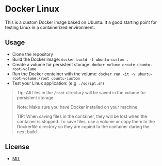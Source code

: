 # Docker Linux

This is a custom Docker image based on Ubuntu. It a good starting point for testing Linux in a containerized environment.

## Usage

- Clone the repository
- Build the Docker image: `docker build -t ubuntu-custom .`
- Create a volume for persistent storage: `docker volume create ubuntu-root-volume`
- Run the Docker container with the volume: `docker run -it -v ubuntu-root-volume:/root ubuntu-custom`
- Test your Linux application: (e.g. `./script.sh`)

> Tip: All files in the `/root` directory will be saved in the volume for persistent storage
>
> Note: Make sure you have Docker installed on your machine
>
> TIP: When saving files in the container, they will be lost when the container is stopped. To save files, use a volume or copy them to the Dockerfile directory so they are copied to the container during the next build

## License

- [MIT](LICENSE.md)
